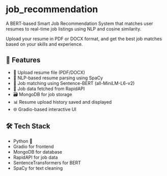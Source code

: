 # job_recommendation
A BERT-based Smart Job Recommendation System that matches user resumes to real-time job listings using NLP and cosine similarity.


Upload your resume in PDF or DOCX format, and get the best job matches based on your skills and experience.

## 🚀 Features

- 📄 Upload resume file (PDF/DOCX)
- 🤖 NLP-based resume parsing using SpaCy
- 🧠 Job matching using Sentence-BERT (all-MiniLM-L6-v2)
- 💼 Job data fetched from RapidAPI
- 🗃️ MongoDB for job storage
- 📊 Resume upload history saved and displayed
- 🌐 Gradio-based interactive UI

## 🛠️ Tech Stack

- Python 🐍
- Gradio for frontend
- MongoDB for database
- RapidAPI for job data
- SentenceTransformers for BERT
- SpaCy for text cleaning
